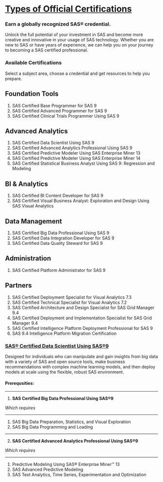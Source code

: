 # [Types of Official Certifications](https://www.sas.com/en_us/certification.html#foundation-tools)

### Earn a globally recognized SAS® credential.

Unlock the full potential of your investment in SAS and become more creative and innovative in your usage of SAS technology. 
Whether you are new to SAS or have years of experience, we can help you on your journey to becoming a SAS certified professional.

### Available Certifications

Select a subject area, choose a credential and get resources to help you prepare.

## Foundation Tools

1. SAS Certified Base Programmer for SAS 9
2. SAS Certified Advanced Programmer for SAS 9
3. SAS Certified Clinical Trials Programmer Using SAS 9

## Advanced Analytics

1. SAS Certified Data Scientist Using SAS 9
2. SAS Certified Advanced Analytics Professional Using SAS 9
3. SAS Certified Predictive Modeler Using SAS Enterprise Miner 13
4. SAS Certified Predictive Modeler Using SAS Enterprise Miner 14
5. SAS Certified Statistical Business Analyst Using SAS 9: Regression and Modeling

## BI & Analytics

1. SAS Certified BI Content Developer for SAS 9
2. SAS Certified Visual Business Analyst: Exploration and Design Using SAS Visual Analytics

## Data Management

1. SAS Certified Big Data Professional Using SAS 9
2. SAS Certified Data Integration Developer for SAS 9
3. SAS Certified Data Quality Steward for SAS 9

## Administration
1. SAS Certified Platform Administrator for SAS 9

## Partners
1. SAS Certified Deployment Specialist for Visual Analytics 7.3
2. SAS Certified Technical Specialist for Visual Analytics 7.2
3. SAS Certified Architecture and Design Specialist for SAS Grid Manager 9.4
4. SAS Certified Deployment and Implementation Specialist for SAS Grid Manager 9.4
5. SAS Certified Intelligence Platform Deployment Professional for SAS 9
6. SAS 9.4 Intelligence Platform Migration Certification


### [SAS® Certified Data Scientist Using SAS®9](https://www.sas.com/en_us/certification/credentials/advanced-analytics/data-scientist.html)

Designed for individuals who can manipulate and gain insights from big data with a variety of SAS and 
open source tools, make business recommendations with complex machine learning models, and then deploy 
models at scale using the flexible, robust SAS environment.

#### Prerequsities: 

---

1. **SAS Certified Big Data Professional Using SAS®9** 

*Which requires* 

---

1. SAS Big Data Preparation, Statistics, and Visual Exploration
2. SAS Big Data Programming and Loading

---

2. **SAS Certified Advanced Analytics Professional Using SAS®9**

*Which requires* 

---

1. Predictive Modeling Using SAS® Enterprise Miner™ 13
2. SAS Advanced Predictive Modeling 
3. SAS Text Analytics, Time Series, Experimentation and Optimization  









